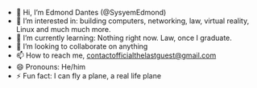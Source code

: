- 👋 Hi, I’m Edmond Dantes (@SysyemEdmond)
- 👀 I’m interested in: building computers, networking, law, virtual reality, Linux and much much more.
- 🌱 I’m currently learning: Nothing right now. Law, once I graduate.
- 💞️ I’m looking to collaborate on anything
- 📫 How to reach me, contactofficialthelastguest@gmail.com
- 😄 Pronouns: He/him
- ⚡ Fun fact: I can fly a plane, a real life plane

<!---
ArchUser02/ArchUser02 is a ✨ special ✨ repository because its `README.md` (this file) appears on your GitHub profile.
You can click the Preview link to take a look at your changes.
--->
